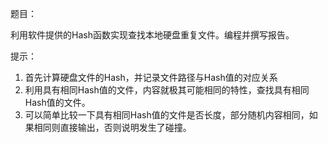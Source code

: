 题目：

利用软件提供的Hash函数实现查找本地硬盘重复文件。编程并撰写报告。

提示： 

1. 首先计算硬盘文件的Hash，并记录文件路径与Hash值的对应关系 
2. 利用具有相同Hash值的文件，内容就极其可能相同的特性，查找具有相同Hash值的文件。 
3. 可以简单比较一下具有相同Hash值的文件是否长度，部分随机内容相同，如果相同则直接输出，否则说明发生了碰撞。 
